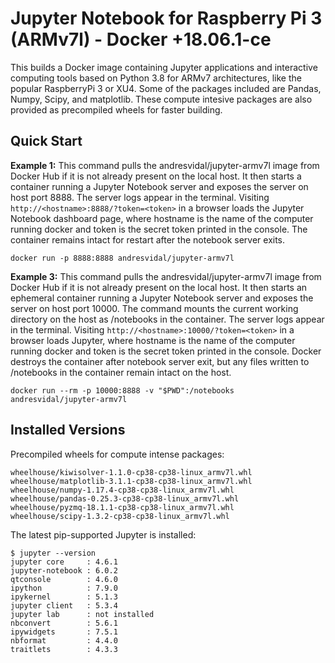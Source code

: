 # Jupyter Notebook for Raspberry Pi 3 (ARMv7l) - Docker +18.06.1-ce

This builds a Docker image containing Jupyter applications and interactive computing tools based on Python 3.8 for ARMv7 architectures, like the popular RaspberryPi 3 or XU4. Some of the packages included are Pandas, Numpy, Scipy, and matplotlib. These compute intesive packages are also provided as precompiled wheels for faster building. 

## Quick Start

**Example 1:** This command pulls the andresvidal/jupyter-armv7l image from Docker Hub if it is not already present on the local host. It then starts a container running a Jupyter Notebook server and exposes the server on host port 8888. The server logs appear in the terminal. Visiting `http://<hostname>:8888/?token=<token>` in a browser loads the Jupyter Notebook dashboard page, where hostname is the name of the computer running docker and token is the secret token printed in the console. The container remains intact for restart after the notebook server exits.

    docker run -p 8888:8888 andresvidal/jupyter-armv7l

**Example 3:** This command pulls the andresvidal/jupyter-armv7l image from Docker Hub if it is not already present on the local host. It then starts an ephemeral container running a Jupyter Notebook server and exposes the server on host port 10000. The command mounts the current working directory on the host as /notebooks in the container. The server logs appear in the terminal. Visiting `http://<hostname>:10000/?token=<token>` in a browser loads Jupyter, where hostname is the name of the computer running docker and token is the secret token printed in the console. Docker destroys the container after notebook server exit, but any files written to /notebooks in the container remain intact on the host.

    docker run --rm -p 10000:8888 -v "$PWD":/notebooks andresvidal/jupyter-armv7l

## Installed Versions
Precompiled wheels for compute intense packages:

    wheelhouse/kiwisolver-1.1.0-cp38-cp38-linux_armv7l.whl
    wheelhouse/matplotlib-3.1.1-cp38-cp38-linux_armv7l.whl
    wheelhouse/numpy-1.17.4-cp38-cp38-linux_armv7l.whl
    wheelhouse/pandas-0.25.3-cp38-cp38-linux_armv7l.whl
    wheelhouse/pyzmq-18.1.1-cp38-cp38-linux_armv7l.whl
    wheelhouse/scipy-1.3.2-cp38-cp38-linux_armv7l.whl

The latest pip-supported Jupyter is installed:

    $ jupyter --version
    jupyter core     : 4.6.1
    jupyter-notebook : 6.0.2
    qtconsole        : 4.6.0
    ipython          : 7.9.0
    ipykernel        : 5.1.3
    jupyter client   : 5.3.4
    jupyter lab      : not installed
    nbconvert        : 5.6.1
    ipywidgets       : 7.5.1
    nbformat         : 4.4.0
    traitlets        : 4.3.3